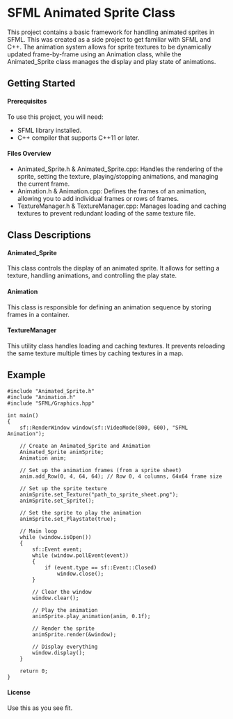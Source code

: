# SFML Animated Sprite Class
This project contains a basic framework for handling animated sprites in SFML. This was created as a side project to get familiar with SFML and C++. The animation system allows for sprite textures to be dynamically updated frame-by-frame using an Animation class, while the Animated_Sprite class manages the display and play state of animations.

## Getting Started

#### Prerequisites
To use this project, you will need:

* SFML library installed. 
* C++ compiler that supports C++11 or later.

#### Files Overview
* Animated_Sprite.h & Animated_Sprite.cpp: Handles the rendering of the sprite, setting the texture, playing/stopping animations, and managing the current frame.
* Animation.h & Animation.cpp: Defines the frames of an animation, allowing you to add individual frames or rows of frames.
* TextureManager.h & TextureManager.cpp: Manages loading and caching textures to prevent redundant loading of the same texture file.

## Class Descriptions

#### Animated_Sprite
This class controls the display of an animated sprite. It allows for setting a texture, handling animations, and controlling the play state.

#### Animation
This class is responsible for defining an animation sequence by storing frames in a container.

#### TextureManager
This utility class handles loading and caching textures. It prevents reloading the same texture multiple times by caching textures in a map.

## Example

```
#include "Animated_Sprite.h"
#include "Animation.h"
#include "SFML/Graphics.hpp"

int main()
{
    sf::RenderWindow window(sf::VideoMode(800, 600), "SFML Animation");

    // Create an Animated_Sprite and Animation
    Animated_Sprite animSprite;
    Animation anim;

    // Set up the animation frames (from a sprite sheet)
    anim.add_Row(0, 4, 64, 64); // Row 0, 4 columns, 64x64 frame size

    // Set up the sprite texture
    animSprite.set_Texture("path_to_sprite_sheet.png");
    animSprite.set_Sprite();

    // Set the sprite to play the animation
    animSprite.set_Playstate(true);

    // Main loop
    while (window.isOpen())
    {
        sf::Event event;
        while (window.pollEvent(event))
        {
            if (event.type == sf::Event::Closed)
                window.close();
        }

        // Clear the window
        window.clear();

        // Play the animation
        animSprite.play_animation(anim, 0.1f);

        // Render the sprite
        animSprite.render(&window);

        // Display everything
        window.display();
    }

    return 0;
}
```

#### License
Use this as you see fit.
